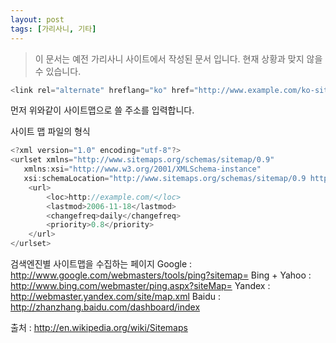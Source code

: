 ```yaml
---
layout: post
tags: [가리사니, 기타]
---
```


> 이 문서는 예전 가리사니 사이트에서 작성된 문서 입니다.
현재 상황과 맞지 않을 수 있습니다.


``` java
<link rel="alternate" hreflang="ko" href="http://www.example.com/ko-site-map" >
```
먼저 위와같이 사이트맵으로 쓸 주소를 입력합니다.

사이트 맵 파일의 형식
``` java
<?xml version="1.0" encoding="utf-8"?>
<urlset xmlns="http://www.sitemaps.org/schemas/sitemap/0.9"
   xmlns:xsi="http://www.w3.org/2001/XMLSchema-instance"
   xsi:schemaLocation="http://www.sitemaps.org/schemas/sitemap/0.9 http://www.sitemaps.org/schemas/sitemap/0.9/sitemap.xsd">
    <url>
        <loc>http://example.com/</loc>
        <lastmod>2006-11-18</lastmod>
        <changefreq>daily</changefreq>
        <priority>0.8</priority>
    </url>
</urlset>
```

검색엔진별 사이트맵을 수집하는 페이지
Google : http://www.google.com/webmasters/tools/ping?sitemap=
Bing + Yahoo : http://www.bing.com/webmaster/ping.aspx?siteMap=
Yandex : http://webmaster.yandex.com/site/map.xml
Baidu : http://zhanzhang.baidu.com/dashboard/index

출처 : http://en.wikipedia.org/wiki/Sitemaps